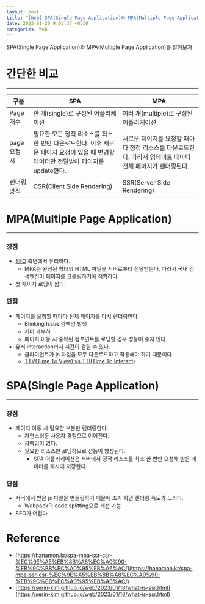 ```yaml
---
layout: post
title: "[Web] SPA(Single Page Application)와 MPA(Multiple Page Application)"
date: 2023-01-20 9:03:37 +0530
categories: Web
---
```


SPA(Single Page Application)와 MPA(Multiple Page Application)를 알아보자

# 간단한 비교

---

| 구분         | SPA                                                                                                                                  | MPA                                                                                                        |
| ------------ | ------------------------------------------------------------------------------------------------------------------------------------ | ---------------------------------------------------------------------------------------------------------- |
| Page 개수    | 한 개(single)로 구성된 어플리케이션                                                                                                  | 여러 개(multiple)로 구성된 어플리케이션                                                                    |
| page 요청 시 | 필요한 모든 정적 리소스를 최소 한 번만 다운로드한다. 이후 새로운 페이지 요청이 있을 때 변경할 데이터만 전달받아 페이지를 update한다. | 새로운 페이지를 요청할 때마다 정적 리소스를 다운로드한다. 따라서 업데이트 때마다 전체 페이지가 렌더링된다. |
| 렌더링 방식  | CSR(Client Side Rendering)                                                                                                           | SSR(Server Side Rendering)                                                                                 |

# MPA(Multiple Page Application)

---

### 장점

- [SEO](https://serin-kim.github.io/web/2023/01/18/what-is-ssr.html) 측면에서 유리하다.
  - MPA는 완성된 형태의 HTML 파일을 서버로부터 전달받는다. 따라서 국내 검색엔진이 페이지를 크롤링하기에 적합하다.
- 첫 페이지 로딩이 짧다.

### 단점

- 페이지를 요청할 때마다 전체 페이지를 다시 렌더링한다.
  - Blinking Issue 깜빡임 발생
  - 서버 과부하
  - 페이지 이동 시 중복된 컴포넌트를 로딩할 경우 성능이 좋지 않다.
- 유저 interaction까지 시간이 걸릴 수 있다.
  - 클라이언트가 js 파일을 모두 다운로드하고 적용해야 하기 때문이다.
  - [TTV(Time To View) vs TTI(Time To Interact)](https://serin-kim.github.io/web/2023/01/18/what-is-ssr.html)

# SPA(Single Page Application)

---

### 장점

- 페이지 이동 시 필요한 부분만 렌더링한다.
  - 자연스러운 사용자 경험으로 이어진다.
  - 깜빡임이 없다.
  - 필요한 리소스만 로딩하므로 성능이 향샹된다.
    - SPA 어플리케이션은 서버에서 정적 리소스를 최소 한 번만 요청해 받은 데이터를 캐시에 저장한다.

### 단점

- 서버에서 받은 js 파일을 번들링하기 때문에 초기 화면 렌더링 속도가 느리다.
  - Webpack의 code splitting으로 개선 가능
- SEO가 어렵다.

# Reference

- [https://hanamon.kr/spa-mpa-ssr-csr-%EC%9E%A5%EB%8B%A8%EC%A0%90-%EB%9C%BB%EC%A0%95%EB%A6%AC/](https://hanamon.kr/spa-mpa-ssr-csr-%EC%9E%A5%EB%8B%A8%EC%A0%90-%EB%9C%BB%EC%A0%95%EB%A6%AC/)
- [https://serin-kim.github.io/web/2023/01/18/what-is-ssr.html](https://serin-kim.github.io/web/2023/01/18/what-is-ssr.html)
